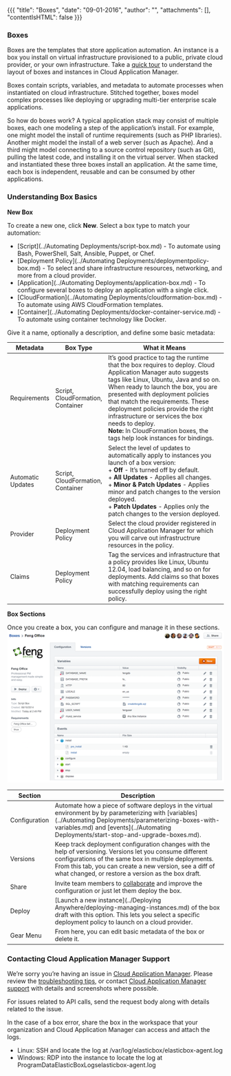 {{{
"title": "Boxes",
"date": "09-01-2016",
"author": "",
"attachments": [],
"contentIsHTML": false
}}}

### Boxes

Boxes are the templates that store application automation. An instance is a box you install on virtual infrastructure provisioned to a public, private cloud provider, or your own infrastructure. Take a [quick tour](//www.ctl.io/guides/) to understand the layout of boxes and instances in Cloud Application Manager.

Boxes contain scripts, variables, and metadata to automate processes when instantiated on cloud infrastructure. Stitched together, boxes model complex processes like deploying or upgrading multi-tier enterprise scale applications.

So how do boxes work? A typical application stack may consist of multiple boxes, each one modeling a step of the application’s install. For example, one might model the install of runtime requirements (such as PHP libraries). Another might model the install of a web server (such as Apache). And a third might model connecting to a source control repository (such as Git), pulling the latest code, and installing it on the virtual server. When stacked and instantiated these three boxes install an application. At the same time, each box is independent, reusable and can be consumed by other applications.

### Understanding Box Basics

**New Box**

To create a new one, click **New**. Select a box type to match your automation:
* [Script](../Automating Deployments/script-box.md) - To automate using Bash, PowerShell, Salt, Ansible, Puppet, or Chef.
* [Deployment Policy](../Automating Deployments/deploymentpolicy-box.md) - To select and share infrastructure resources, networking, and more from a cloud provider.
* [Application](../Automating Deployments/application-box.md) - To configure several boxes to deploy an application with a single click.
* [CloudFormation](../Automating Deployments/cloudformation-box.md) - To automate using AWS CloudFormation templates.
* [Container](../Automating Deployments/docker-container-service.md) - To automate using container technology like Docker.

Give it a name, optionally a description, and define some basic metadata:

| Metadata | Box Type | What it Means |
|--------------|--------------|---------------------|
| Requirements | Script,<br> CloudFormation,<br> Container | It’s good practice to tag the runtime that the box requires to deploy. Cloud Application Manager auto suggests tags like Linux, Ubuntu, Java and so on. When ready to launch the box, you are presented with deployment policies that match the requirements. These deployment policies provide the right infrastructure or services the box needs to deploy.<br>**Note:** In CloudFormation boxes, the tags help look instances for bindings. |
| Automatic<br>Updates | Script,<br>CloudFormation,<br>Container | Select the level of updates to automatically apply to instances you launch of a box version:<br>+ **Off** - It’s turned off by default.<br>+ **All Updates** - Applies all changes.<br>+ **Minor & Patch Updates** - Applies minor and patch changes to the version deployed.<br>+ **Patch Updates** - Applies only the patch changes to the version deployed. |
| Provider | Deployment<br>Policy | Select the cloud provider registered in Cloud Application Manager for which you will carve out infrastructrure resources in the policy. |
| Claims | Deployment<br>Policy | Tag the services and infrastructure that a policy provides like Linux, Ubuntu 12.04, load balancing, and so on for deployments. Add claims so that boxes with matching requirements can successfully deploy using the right policy. |

**Box Sections**

Once you create a box, you can configure and manage it in these sections.
![core-concepts-boxes1.png](../../images/cloud-application-manager/core-concepts-boxes1.png)

| Section | Description |
|------------|----------------|
| Configuration | Automate how a piece of software deploys in the virtual environment by by parameterizing with [variables](../Automating Deployments/parameterizing-boxes-with-variables.md) and [events](../Automating Deployments/start-stop-and-upgrade-boxes.md). |
| Versions | Keep track deployment configuration changes with the help of versioning. Versions let you consume different configurations of the same box in multiple deployments. From this tab, you can create a new version, see a diff of what changed, or restore a version as the box draft. |
| Share | Invite team members to [collaborate](./workspaces-and-collaboration.md) and improve the configuration or just let them deploy the box. |
| Deploy | [Launch a new instance](../Deploying Anywhere/deploying-managing-instances.md) of the box draft with this option. This lets you select a specific deployment policy to launch on a cloud provider. |
| Gear Menu | From here, you can edit basic metadata of the box or delete it. |

### Contacting Cloud Application Manager Support

We’re sorry you’re having an issue in [Cloud Application Manager](https://www.ctl.io/cloud-application-manager/). Please review the [troubleshooting tips](../Troubleshooting/troubleshooting-tips.md), or contact [Cloud Application Manager support](mailto:cloudsupport@centurylink.com) with details and screenshots where possible.

For issues related to API calls, send the request body along with details related to the issue.

In the case of a box error, share the box in the workspace that your organization and Cloud Application Manager can access and attach the logs.
* Linux: SSH and locate the log at /var/log/elasticbox/elasticbox-agent.log
* Windows: RDP into the instance to locate the log at ProgramDataElasticBoxLogselasticbox-agent.log
